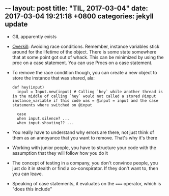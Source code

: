  --
layout: post
title:  "TIL, 2017-03-04"
date:   2017-03-04 19:21:18 +0800
categories: jekyll update
---

- GIL apparently exists
- [Overkill](https://www.youtube.com/watch?v=GWEEPt8VvmU): Avoiding race conditions. Remember, instance variables stick around for the lifetime of the object. There is some state somewhere that at some point got out of whack. This can be minimized by using the proc on a case statement.  You can use Procs on a case statement.
- To remove the race condition though, you can create a new object to store the instance that was shared, ala:

      def hey(input)
        input = Input.new(input) # Calling `hey` while another thread is in the middle of calling `hey` would not called a stored @input instance_variable if this code was = @input = input and the case statements where switched on @input

        case
        when input.silence? ...
        when input.shouting?? ...

- You really have to understand why errors are there, not just think of them as an annoyance that you want to remove. That's why it's there
- Working with junior people, you have to structure your code with the assumption that they will follow how you do it
- The concept of testing in a company, you don't convince people, you just do it in stealth or find a co-conspirator. If they don't want to, then you can leave.
- Speaking of case statements, it evaluates on the `===` operator, which is "does this include"
